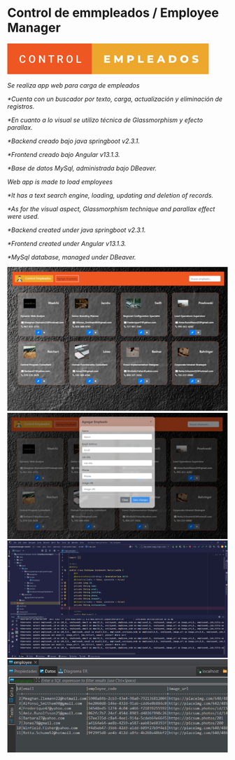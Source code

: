 # Control de emmpleados / Employee Manager


[![](employeemanagerapp-master/employeemanagerapp-master/src/assets/control-empleados.svg)]()

_Se realiza app web para carga de empleados_  

_*Cuenta con un buscador por texto, carga, actualización y eliminación de registros._ 

_*En cuanto a lo visual se utilizo técnica de Glassmorphism y efecto parallax._  

_*Backend creado bajo java springboot v2.3.1._  

_*Frontend creado bajo Angular v13.1.3._  

_*Base de datos MySql, administrada bajo DBeaver._  

_Web app is made to load employees_

_*It has a text search engine, loading, updating and deletion of records._

_*As for the visual aspect, Glassmorphism technique and parallax effect were used._

_*Backend created under java springboot v2.3.1._

_*Frontend created under Angular v13.1.3._

_*MySql database, managed under DBeaver._

 [![](employeemanagerapp-master/employeemanagerapp-master/src/assets/front1.png)]()
 [![](employeemanagerapp-master/employeemanagerapp-master/src/assets/modal.png)]()
 [![](employeemanagerapp-master/employeemanagerapp-master/src/assets/java.png)]() 
 [![](employeemanagerapp-master/employeemanagerapp-master/src/assets/db-empleados.png)]()
 
